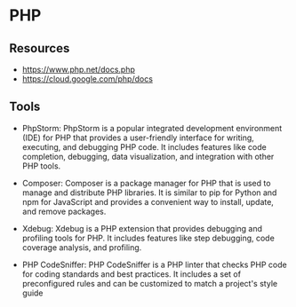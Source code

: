 # PHP

## Resources

-   https://www.php.net/docs.php
-   https://cloud.google.com/php/docs

## Tools

-   PhpStorm: PhpStorm is a popular integrated development environment (IDE) for PHP that provides a user-friendly interface for writing, executing, and debugging PHP code. It includes features like code completion, debugging, data visualization, and integration with other PHP tools.

-   Composer: Composer is a package manager for PHP that is used to manage and distribute PHP libraries. It is similar to pip for Python and npm for JavaScript and provides a convenient way to install, update, and remove packages.

-   Xdebug: Xdebug is a PHP extension that provides debugging and profiling tools for PHP. It includes features like step debugging, code coverage analysis, and profiling.

-   PHP CodeSniffer: PHP CodeSniffer is a PHP linter that checks PHP code for coding standards and best practices. It includes a set of preconfigured rules and can be customized to match a project's style guide

